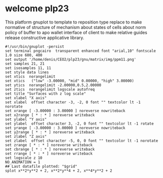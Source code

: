 # welcome plp23
This platform gnuplot to template to reposition type replace to make normative of structure of mechanism about states of cells about norm policy of buffer to apo wallet interface of client to make relative guides release constructive applicative library.
```gnuplot
#!/usr/bin/gnuplot -persist
set terminal pngcairo  transparent enhanced font "arial,10" fontscale 1.0 size 600, 400 
set output '/home/denis/CEO2/plp23/gnu/matrix/img/ppm11.png'
set samples 21, 21
set isosamples 11, 11
set style data lines
set xtics  norangelimit 
set xtics   ("low" -3.00000, "mid" 0.00000, "high" 3.00000)
set ytics  norangelimit -2.00000,0.5,2.00000
set ztics  norangelimit logscale autofreq 
set title "Surfaces with z log scale" 
set xlabel "X axis" 
set xlabel  offset character -3, -2, 0 font "" textcolor lt -1 norotate
set xrange [ -3.00000 : 3.00000 ] noreverse nowriteback
set x2range [ * : * ] noreverse writeback
set ylabel "Y axis" 
set ylabel  offset character 3, -2, 0 font "" textcolor lt -1 rotate
set yrange [ -3.00000 : 3.00000 ] noreverse nowriteback
set y2range [ * : * ] noreverse writeback
set zlabel "Z axis" 
set zlabel  offset character -5, 0, 0 font "" textcolor lt -1 norotate
set zrange [ * : * ] noreverse writeback
set cbrange [ * : * ] noreverse writeback
set rrange [ * : * ] noreverse writeback
set logscale z 10
NO_ANIMATION = 1
## Last datafile plotted: "$grid"
splot x**2*y**2 + 2, x**2*y**4 + 2, x**4*y**2 + 2
```
